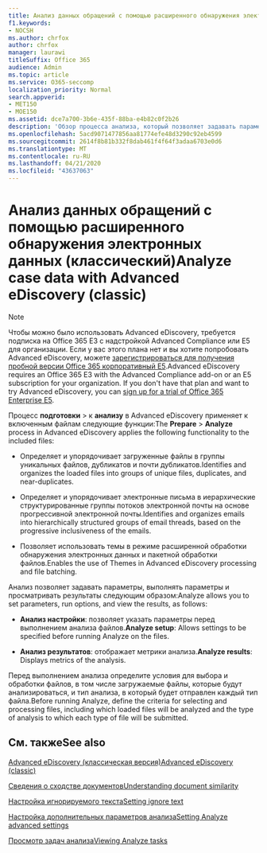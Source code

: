 ```yaml
---
title: Анализ данных обращений с помощью расширенного обнаружения электронных данных
f1.keywords:
- NOCSH
ms.author: chrfox
author: chrfox
manager: laurawi
titleSuffix: Office 365
audience: Admin
ms.topic: article
ms.service: O365-seccomp
localization_priority: Normal
search.appverid:
- MET150
- MOE150
ms.assetid: dce7a700-3b6e-435f-88ba-e4b82c0f2b26
description: 'Обзор процесса анализа, который позволяет задавать параметры, параметры запуска и просматривать результаты в Advanced eDiscovery. '
ms.openlocfilehash: 5acd9071477856aa81774efe48d3290c92eb4599
ms.sourcegitcommit: 2614f8b81b332f8dab461f4f64f3adaa6703e0d6
ms.translationtype: MT
ms.contentlocale: ru-RU
ms.lasthandoff: 04/21/2020
ms.locfileid: "43637063"
---
```

# <a name="analyze-case-data-with-advanced-ediscovery-classic"></a><span data-ttu-id="18d96-103">Анализ данных обращений с помощью расширенного обнаружения электронных данных (классический)</span><span class="sxs-lookup"><span data-stu-id="18d96-103">Analyze case data with Advanced eDiscovery (classic)</span></span>

> [!NOTE]
> <span data-ttu-id="18d96-p101">Чтобы можно было использовать Advanced eDiscovery, требуется подписка на Office 365 E3 с надстройкой Advanced Compliance или E5 для организации. Если у вас этого плана нет и вы хотите попробовать Advanced eDiscovery, можете [зарегистрироваться для получения пробной версии Office 365 корпоративный E5](https://go.microsoft.com/fwlink/p/?LinkID=698279).</span><span class="sxs-lookup"><span data-stu-id="18d96-p101">Advanced eDiscovery requires an Office 365 E3 with the Advanced Compliance add-on or an E5 subscription for your organization. If you don't have that plan and want to try Advanced eDiscovery, you can [sign up for a trial of Office 365 Enterprise E5](https://go.microsoft.com/fwlink/p/?LinkID=698279).</span></span> 
  
<span data-ttu-id="18d96-106">Процесс **подготовки** \> к **анализу** в Advanced eDiscovery применяет к включенным файлам следующие функции:</span><span class="sxs-lookup"><span data-stu-id="18d96-106">The **Prepare** \> **Analyze** process in Advanced eDiscovery applies the following functionality to the included files:</span></span> 
  
- <span data-ttu-id="18d96-107">Определяет и упорядочивает загруженные файлы в группы уникальных файлов, дубликатов и почти дубликатов.</span><span class="sxs-lookup"><span data-stu-id="18d96-107">Identifies and organizes the loaded files into groups of unique files, duplicates, and near-duplicates.</span></span>
    
- <span data-ttu-id="18d96-108">Определяет и упорядочивает электронные письма в иерархические структурированные группы потоков электронной почты на основе прогрессивной электронной почты.</span><span class="sxs-lookup"><span data-stu-id="18d96-108">Identifies and organizes emails into hierarchically structured groups of email threads, based on the progressive inclusiveness of the emails.</span></span>
    
- <span data-ttu-id="18d96-109">Позволяет использовать темы в режиме расширенной обработки обнаружения электронных данных и пакетной обработки файлов.</span><span class="sxs-lookup"><span data-stu-id="18d96-109">Enables the use of Themes in Advanced eDiscovery processing and file batching.</span></span>
    
 <span data-ttu-id="18d96-110">Анализ позволяет задавать параметры, выполнять параметры и просматривать результаты следующим образом:</span><span class="sxs-lookup"><span data-stu-id="18d96-110">Analyze allows you to set parameters, run options, and view the results, as follows:</span></span> 
  
- <span data-ttu-id="18d96-111">**Анализ настройки**: позволяет указать параметры перед выполнением анализа файлов.</span><span class="sxs-lookup"><span data-stu-id="18d96-111">**Analyze setup**: Allows settings to be specified before running Analyze on the files.</span></span>
    
- <span data-ttu-id="18d96-112">**Анализ результатов**: отображает метрики анализа.</span><span class="sxs-lookup"><span data-stu-id="18d96-112">**Analyze results**: Displays metrics of the analysis.</span></span> 
    
<span data-ttu-id="18d96-113">Перед выполнением анализа определите условия для выбора и обработки файлов, в том числе загружаемые файлы, которые будут анализироваться, и тип анализа, в который будет отправлен каждый тип файла.</span><span class="sxs-lookup"><span data-stu-id="18d96-113">Before running Analyze, define the criteria for selecting and processing files, including which loaded files will be analyzed and the type of analysis to which each type of file will be submitted.</span></span> 
  
## <a name="see-also"></a><span data-ttu-id="18d96-114">См. также</span><span class="sxs-lookup"><span data-stu-id="18d96-114">See also</span></span>

[<span data-ttu-id="18d96-115">Advanced eDiscovery (классическая версия)</span><span class="sxs-lookup"><span data-stu-id="18d96-115">Advanced eDiscovery (classic)</span></span>](office-365-advanced-ediscovery.md)
  
[<span data-ttu-id="18d96-116">Сведения о сходстве документов</span><span class="sxs-lookup"><span data-stu-id="18d96-116">Understanding document similarity</span></span>](understand-document-similarity-in-advanced-ediscovery.md)
  
[<span data-ttu-id="18d96-117">Настройка игнорируемого текста</span><span class="sxs-lookup"><span data-stu-id="18d96-117">Setting ignore text</span></span>](set-ignore-text-in-advanced-ediscovery.md)
  
[<span data-ttu-id="18d96-118">Настройка дополнительных параметров анализа</span><span class="sxs-lookup"><span data-stu-id="18d96-118">Setting Analyze advanced settings</span></span>](set-analyze-advanced-settings-in-advanced-ediscovery.md)
  
[<span data-ttu-id="18d96-119">Просмотр задач анализа</span><span class="sxs-lookup"><span data-stu-id="18d96-119">Viewing Analyze tasks</span></span>](view-analyze-results-in-advanced-ediscovery.md)

